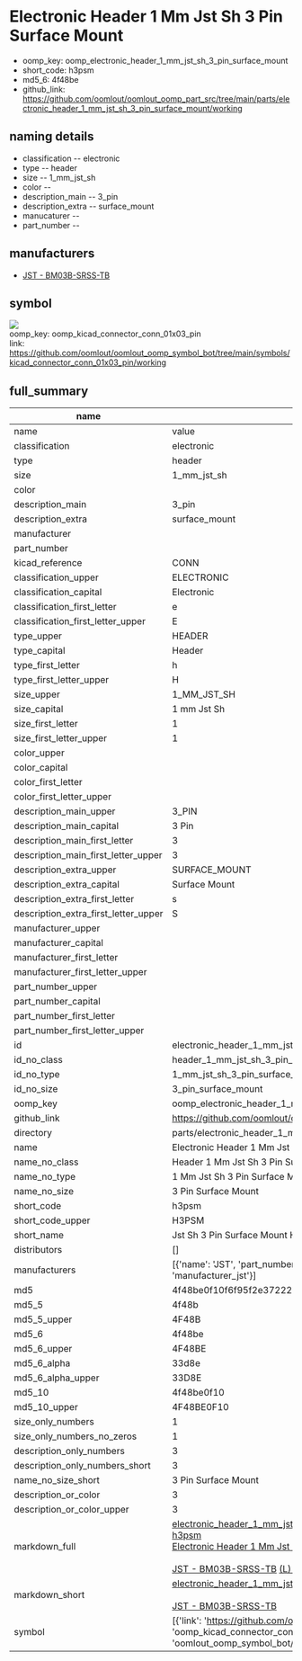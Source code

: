 # Electronic Header 1 Mm Jst Sh 3 Pin Surface Mount

  
* oomp_key: oomp_electronic_header_1_mm_jst_sh_3_pin_surface_mount 
* short_code: h3psm
* md5_6: 4f48be  
* github_link: https://github.com/oomlout/oomlout_oomp_part_src/tree/main/parts/electronic_header_1_mm_jst_sh_3_pin_surface_mount/working  
## naming details
* classification -- electronic
* type -- header
* size -- 1_mm_jst_sh
* color -- 
* description_main -- 3_pin
* description_extra -- surface_mount
* manucaturer -- 
* part_number -- 


## manufacturers
* [JST - BM03B-SRSS-TB](https://www.jst-mfg.com/product/index.php?series=231)  

## symbol

![](symbol/{index}/working/working_600.png)  
oomp_key: oomp_kicad_connector_conn_01x03_pin  
link: https://github.com/oomlout/oomlout_oomp_symbol_bot/tree/main/symbols/kicad_connector_conn_01x03_pin/working  


## full_summary
| name | value | 
| --- | --- | 
| name | value | 
| classification | electronic | 
| type | header | 
| size | 1_mm_jst_sh | 
| color |  | 
| description_main | 3_pin | 
| description_extra | surface_mount | 
| manufacturer |  | 
| part_number |  | 
| kicad_reference | CONN | 
| classification_upper | ELECTRONIC | 
| classification_capital | Electronic | 
| classification_first_letter | e | 
| classification_first_letter_upper | E | 
| type_upper | HEADER | 
| type_capital | Header | 
| type_first_letter | h | 
| type_first_letter_upper | H | 
| size_upper | 1_MM_JST_SH | 
| size_capital | 1 mm Jst Sh | 
| size_first_letter | 1 | 
| size_first_letter_upper | 1 | 
| color_upper |  | 
| color_capital |  | 
| color_first_letter |  | 
| color_first_letter_upper |  | 
| description_main_upper | 3_PIN | 
| description_main_capital | 3 Pin | 
| description_main_first_letter | 3 | 
| description_main_first_letter_upper | 3 | 
| description_extra_upper | SURFACE_MOUNT | 
| description_extra_capital | Surface Mount | 
| description_extra_first_letter | s | 
| description_extra_first_letter_upper | S | 
| manufacturer_upper |  | 
| manufacturer_capital |  | 
| manufacturer_first_letter |  | 
| manufacturer_first_letter_upper |  | 
| part_number_upper |  | 
| part_number_capital |  | 
| part_number_first_letter |  | 
| part_number_first_letter_upper |  | 
| id | electronic_header_1_mm_jst_sh_3_pin_surface_mount | 
| id_no_class | header_1_mm_jst_sh_3_pin_surface_mount | 
| id_no_type | 1_mm_jst_sh_3_pin_surface_mount | 
| id_no_size | 3_pin_surface_mount | 
| oomp_key | oomp_electronic_header_1_mm_jst_sh_3_pin_surface_mount | 
| github_link | https://github.com/oomlout/oomlout_oomp_part_src/tree/main/parts/electronic_header_1_mm_jst_sh_3_pin_surface_mount/working | 
| directory | parts/electronic_header_1_mm_jst_sh_3_pin_surface_mount | 
| name | Electronic Header 1 Mm Jst Sh 3 Pin Surface Mount | 
| name_no_class | Header 1 Mm Jst Sh 3 Pin Surface Mount | 
| name_no_type | 1 Mm Jst Sh 3 Pin Surface Mount | 
| name_no_size | 3 Pin Surface Mount | 
| short_code | h3psm | 
| short_code_upper | H3PSM | 
| short_name | Jst Sh 3 Pin Surface Mount Header 1 Mm Pitch | 
| distributors | [] | 
| manufacturers | [{'name': 'JST', 'part_number': 'BM03B-SRSS-TB', 'link': 'https://www.jst-mfg.com/product/index.php?series=231', 'id': 'manufacturer_jst'}] | 
| md5 | 4f48be0f10f6f95f2e37222254faae42 | 
| md5_5 | 4f48b | 
| md5_5_upper | 4F48B | 
| md5_6 | 4f48be | 
| md5_6_upper | 4F48BE | 
| md5_6_alpha | 33d8e | 
| md5_6_alpha_upper | 33D8E | 
| md5_10 | 4f48be0f10 | 
| md5_10_upper | 4F48BE0F10 | 
| size_only_numbers | 1 | 
| size_only_numbers_no_zeros | 1 | 
| description_only_numbers | 3 | 
| description_only_numbers_short | 3 | 
| name_no_size_short | 3 Pin Surface Mount | 
| description_or_color | 3 | 
| description_or_color_upper | 3 | 
| markdown_full | [electronic_header_1_mm_jst_sh_3_pin_surface_mount](https://github.com/oomlout/oomlout_oomp_part_src/tree/main/parts/electronic_header_1_mm_jst_sh_3_pin_surface_mount/working)<br>[h3psm](https://github.com/oomlout/oomlout_oomp_part_src/tree/main/parts/electronic_header_1_mm_jst_sh_3_pin_surface_mount/working)<br>[Electronic Header 1 Mm Jst Sh 3 Pin Surface Mount](https://github.com/oomlout/oomlout_oomp_part_src/tree/main/parts/electronic_header_1_mm_jst_sh_3_pin_surface_mount/working)<br><br>[JST - BM03B-SRSS-TB](https://www.jst-mfg.com/product/index.php?series=231) [(L)  ](https://www.lcsc.com/search?q=BM03B-SRSS-TB)[(D)  ](https://www.digikey.com/en/products?keywords=BM03B-SRSS-TB)[(M)  ](https://www.mouser.com/Search/Refine?Keyword=BM03B-SRSS-TB)[(N)  ](https://www.newark.com/search?st=BM03B-SRSS-TB)[(SZ)  ](https://so.szlcsc.com/global.html?k=BM03B-SRSS-TB)<br> | 
| markdown_short | [electronic_header_1_mm_jst_sh_3_pin_surface_mount](https://github.com/oomlout/oomlout_oomp_part_src/tree/main/parts/electronic_header_1_mm_jst_sh_3_pin_surface_mount/working)<br><br>[JST - BM03B-SRSS-TB](https://www.jst-mfg.com/product/index.php?series=231) | 
| symbol | [{'link': 'https://github.com/oomlout/oomlout_oomp_symbol_bot/tree/main/symbols/kicad_connector_conn_01x03_pin', 'oomp_key': 'oomp_kicad_connector_conn_01x03_pin', 'directory': 'oomlout_oomp_symbol_bot/symbols/kicad_connector_conn_01x03_pin//working/working.kicad_sym', 'index': 0}] | 
